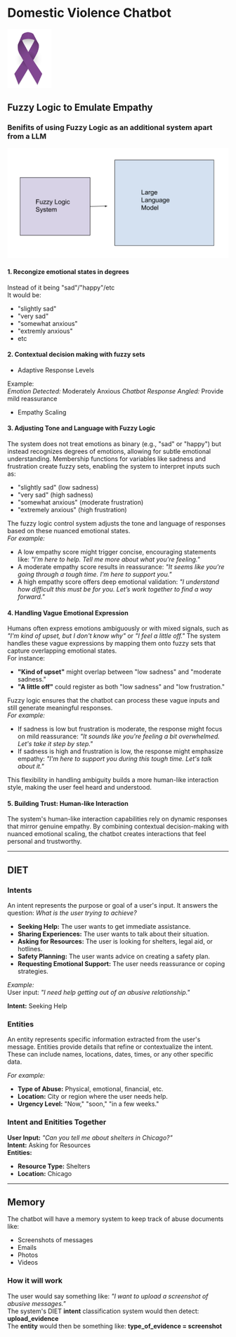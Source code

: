 # Domestic Violence Chatbot

<img src="dvgit.jpg" alt="Alt Text" width="100" />

## Fuzzy Logic to Emulate Empathy 

### Benifits of using Fuzzy Logic as an additional system apart from a LLM

<img src="modelgit.jpg" alt="Alt Text" width="700" />

#### 1. Recongize emotional states in degrees

Instead of it being "sad"/"happy"/etc <br>
It would be: 

- "slightly sad"
- "very sad"
- "somewhat anxious"
- "extremly anxious"
- etc

#### 2. Contextual decision making with fuzzy sets

- Adaptive Response Levels

Example: <br>
*Emotion Detected:* Moderately Anxious 
*Chatbot Response Angled:* Provide mild reassurance 

- Empathy Scaling 

#### 3. Adjusting Tone and Language with Fuzzy Logic

The system does not treat emotions as binary (e.g., "sad" or "happy") but instead recognizes degrees of emotions, allowing for subtle emotional understanding. Membership functions for variables like sadness and frustration create fuzzy sets, enabling the system to interpret inputs such as:

- "slightly sad" (low sadness)
- "very sad" (high sadness)
- "somewhat anxious" (moderate frustration)
- "extremely anxious" (high frustration)

The fuzzy logic control system adjusts the tone and language of responses based on these nuanced emotional states. <br>
*For example:*

- A low empathy score might trigger concise, encouraging statements like: *"I'm here to help. Tell me more about what you're feeling."*
- A moderate empathy score results in reassurance: *"It seems like you're going through a tough time. I'm here to support you."*
- A high empathy score offers deep emotional validation: *"I understand how difficult this must be for you. Let’s work together to find a way forward."*

#### 4. Handling Vague Emotional Expression 

Humans often express emotions ambiguously or with mixed signals, such as *"I'm kind of upset, but I don't know why"* or *"I feel a little off."* The system handles these vague expressions by mapping them onto fuzzy sets that capture overlapping emotional states. <br>
For instance:

- **"Kind of upset"** might overlap between "low sadness" and "moderate sadness."
- **"A little off"** could register as both "low sadness" and "low frustration."

Fuzzy logic ensures that the chatbot can process these vague inputs and still generate meaningful responses. <br>
*For example:*
- If sadness is low but frustration is moderate, the response might focus on mild reassurance: *"It sounds like you're feeling a bit overwhelmed. Let's take it step by step."*
- If sadness is high and frustration is low, the response might emphasize empathy: *"I'm here to support you during this tough time. Let's talk about it."*

This flexibility in handling ambiguity builds a more human-like interaction style, making the user feel heard and understood.

#### 5. Building Trust: Human-like Interaction

The system's human-like interaction capabilities rely on dynamic responses that mirror genuine empathy. By combining contextual decision-making with nuanced emotional scaling, the chatbot creates interactions that feel personal and trustworthy.

---

## DIET 

### Intents 

An intent represents the purpose or goal of a user's input. It answers the question: *What is the user trying to achieve?*

- **Seeking Help:** The user wants to get immediate assistance.
- **Sharing Experiences:** The user wants to talk about their situation.
- **Asking for Resources:** The user is looking for shelters, legal aid, or hotlines.
- **Safety Planning:** The user wants advice on creating a safety plan.
- **Requesting Emotional Support:** The user needs reassurance or coping strategies. <br>

*Example:* <br>
User input: *"I need help getting out of an abusive relationship."*

**Intent:** Seeking Help

### Entities

An entity represents specific information extracted from the user's message. Entities provide details that refine or contextualize the intent. These can include names, locations, dates, times, or any other specific data. <br>

*For example:*

- **Type of Abuse:** Physical, emotional, financial, etc.
- **Location:** City or region where the user needs help.
- **Urgency Level:** "Now," "soon," "in a few weeks."

### Intent and Enitities Together

**User Input:** *"Can you tell me about shelters in Chicago?"* <br>
**Intent:** Asking for Resources <br>
**Entities:** 

- **Resource Type:** Shelters
- **Location:** Chicago

---

## Memory 

The chatbot will have a memory system to keep track of abuse documents like: 

- Screenshots of messages
- Emails
- Photos
- Videos

### How it will work 

The user would say something like: *"I want to upload a screenshot of abusive messages."* <br>
The system's DIET **intent** classification system would then detect: **upload_evidence** <br>
The **entity** would then be something like: **type_of_evidence = screenshot**



